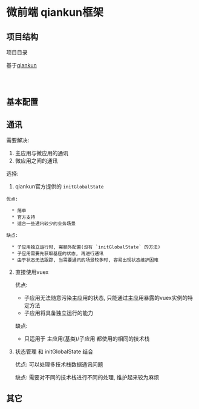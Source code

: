 # 微前端 qiankun框架


## 项目结构

项目目录

基于[qiankun](https://github.com/umijs/qiankun)

```txt




```

## 基本配置

## 通讯

需要解决:

  1. 主应用与微应用的通讯
  2. 微应用之间的通讯

选择:

  1. qiankun官方提供的 `initGlobalState`

    优点:

      * 简单
      * 官方支持
      * 适合一些通讯较少的业务场景

    缺点:

      * 子应用独立运行时, 需额外配置(没有 `initGlobalState` 的方法)
      * 子应用需要先获取基座的状态, 再进行通讯
      * 由于状态无法跟踪, 当需要通讯的场景较多时, 容易出现状态维护困难


  2. 直接使用vuex

      优点:

        * 子应用无法随意污染主应用的状态, 只能通过主应用暴露的vuex实例的特定方法
        * 子应用将具备独立运行的能力

      缺点:

        * 只适用于 主应用(基类)/子应用 都使用的相同的技术栈

  3. 状态管理 和 initGlobalState 结合

      优点: 可以处理多技术栈数据通讯问题

      缺点: 需要对不同的技术栈进行不同的处理, 维护起来较为麻烦



## 其它
